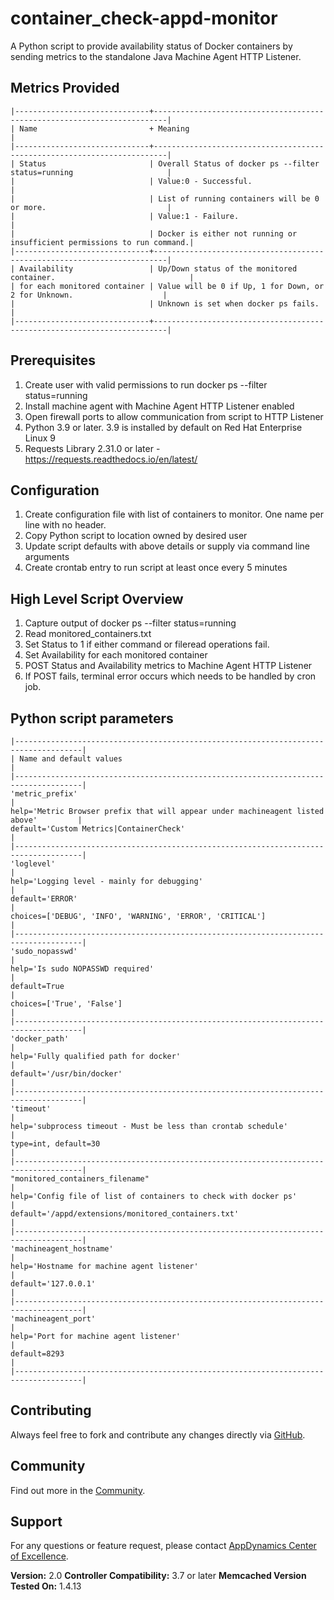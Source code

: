 container_check-appd-monitor
==============================
A Python script to provide availability status of Docker containers by sending metrics to the standalone Java Machine Agent HTTP Listener.

## Metrics Provided ##
```
|------------------------------+-------------------------------------------------------------------------|
| Name                         + Meaning                                                                 |
|------------------------------+-------------------------------------------------------------------------|
| Status            	       | Overall Status of docker ps --filter status=running                     |
|                   	       | Value:0 - Successful.                                                   |
|                   	       | List of running containers will be 0 or more.                           |
|                   	       | Value:1 - Failure.                                                      |
|                              | Docker is either not running or insufficient permissions to run command.|
|------------------------------+-------------------------------------------------------------------------|
| Availability                 | Up/Down status of the monitored container.                              |
| for each monitored container | Value will be 0 if Up, 1 for Down, or 2 for Unknown.                    |
|                              | Unknown is set when docker ps fails.                                    |
|------------------------------+-------------------------------------------------------------------------|
```

## Prerequisites ##

1. Create user with valid permissions to run docker ps --filter status=running
2. Install machine agent with Machine Agent HTTP Listener enabled
3. Open firewall ports to allow communication from script to HTTP Listener
4. Python 3.9 or later. 3.9 is installed by default on Red Hat Enterprise Linux 9
5. Requests Library 2.31.0 or later - https://requests.readthedocs.io/en/latest/

## Configuration ##

1. Create configuration file with list of containers to monitor. One name per line with no header.
2. Copy Python script to location owned by desired user
3. Update script defaults with above details or supply via command line arguments
4. Create crontab entry to run script at least once every 5 minutes

## High Level Script Overview ##

1. Capture output of docker ps --filter status=running
2. Read monitored_containers.txt
3. Set Status to 1 if either command or fileread operations fail.
4. Set Availability for each monitored container
5. POST Status and Availability metrics to Machine Agent HTTP Listener
6. If POST fails, terminal error occurs which needs to be handled by cron job.

## Python script parameters ##

```
|-------------------------------------------------------------------------------------|
| Name and default values                                                             |
|-------------------------------------------------------------------------------------|
'metric_prefix'                                                                       |
help='Metric Browser prefix that will appear under machineagent listed above'         |
default='Custom Metrics|ContainerCheck'                                               |
|-------------------------------------------------------------------------------------|
'loglevel'                                                                            |
help='Logging level - mainly for debugging'                                           |
default='ERROR'                                                                       |
choices=['DEBUG', 'INFO', 'WARNING', 'ERROR', 'CRITICAL']                             |
|-------------------------------------------------------------------------------------|
'sudo_nopasswd'                                                                       |
help='Is sudo NOPASSWD required'                                                      |
default=True                                                                          |
choices=['True', 'False']                                                             |
|-------------------------------------------------------------------------------------|
'docker_path'                                                                         |
help='Fully qualified path for docker'                                                |
default='/usr/bin/docker'                                                             |
|-------------------------------------------------------------------------------------|
'timeout'                                                                             |
help='subprocess timeout - Must be less than crontab schedule'                        |
type=int, default=30                                                                  |
|-------------------------------------------------------------------------------------|
"monitored_containers_filename"                                                       |
help='Config file of list of containers to check with docker ps'                      |
default='/appd/extensions/monitored_containers.txt'                                   |
|-------------------------------------------------------------------------------------|
'machineagent_hostname'                                                               |
help='Hostname for machine agent listener'                                            |
default='127.0.0.1'                                                                   |
|-------------------------------------------------------------------------------------|
'machineagent_port'                                                                   |
help='Port for machine agent listener'                                                |
default=8293                                                                          |
|-------------------------------------------------------------------------------------|
```



## Contributing ##

Always feel free to fork and contribute any changes directly via [GitHub][].

## Community ##

Find out more in the [Community][].

## Support ##

For any questions or feature request, please contact [AppDynamics Center of Excellence][].

**Version:** 2.0
**Controller Compatibility:** 3.7 or later
**Memcached Version Tested On:** 1.4.13

[GitHub]: https://github.com/AppD-PS-Innovation-Practice/container_check-appd-monitor
[Community]: http://community.appdynamics.com/
[AppDynamics Center of Excellence]: mailto:ace-request@appdynamics.com


